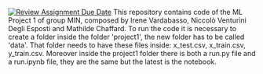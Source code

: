 [![Review Assignment Due Date](https://classroom.github.com/assets/deadline-readme-button-24ddc0f5d75046c5622901739e7c5dd533143b0c8e959d652212380cedb1ea36.svg)](https://classroom.github.com/a/U9FTc9i_)
This repository contains code of the ML Project 1  of group MIN, composed by Irene Vardabasso, Niccolò Venturini Degli Esposti and Mathilde Chaffard.
To run the code it is necessary to create a folder inside the folder 'project1', the new folder has to be called 'data'. That folder needs to have these files inside: x_test.csv, x_train.csv, y_train.csv.
Moreover inside the project1 folder there is both a run.py file and a run.ipynb file, they are the same but the latest is the notebook.
